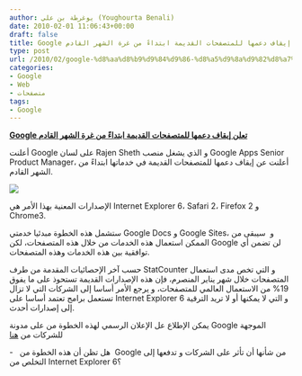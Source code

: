 ```yaml
---
author: يوغرطة بن علي (Youghourta Benali)
date: 2010-02-01 11:06:43+00:00
draft: false
title: Google تعلن إيقاف دعمها للمتصفحات القديمة ابتداءً من غرة الشهر القادم
type: post
url: /2010/02/google-%d8%aa%d8%b9%d9%84%d9%86-%d8%a5%d9%8a%d9%82%d8%a7%d9%81-%d8%af%d8%b9%d9%85%d9%87%d8%a7-%d9%84%d9%84%d9%85%d8%aa%d8%b5%d9%81%d8%ad%d8%a7%d8%aa-%d8%a7%d9%84%d9%82%d8%af%d9%8a%d9%85%d8%a9-%d8%a7/
categories:
- Google
- Web
- متصفحات
tags:
- Google
---
```


[**Google تعلن إيقاف دعمها للمتصفحات القديمة ابتداءً من غرة الشهر القادم**](https://www.it-scoop.com/2010/02/google-%d8%aa%d8%b9%d9%84%d9%86-%d8%a5%d9%8a%d9%82%d8%a7%d9%81-%d8%af%d8%b9%d9%85%d9%87%d8%a7-%d9%84%d9%84%d9%85%d8%aa%d8%b5%d9%81%d8%ad%d8%a7%d8%aa-%d8%a7%d9%84%d9%82%d8%af%d9%8a%d9%85%d8%a9-%d8%a7/)


أعلنت Google على لسان Rajen Sheth و الذي يشغل منصب Google Apps Senior Product Manager، أعلنت عن إيقاف دعمها للمتصفحات القديمة في خدماتها ابتداءً من الشهر القادم.

[![](http://djug.developpez.com/rsc/PrincipNavig.jpg)
](https://www.it-scoop.com/2010/02/google-%d8%aa%d8%b9%d9%84%d9%86-%d8%a5%d9%8a%d9%82%d8%a7%d9%81-%d8%af%d8%b9%d9%85%d9%87%d8%a7-%d9%84%d9%84%d9%85%d8%aa%d8%b5%d9%81%d8%ad%d8%a7%d8%aa-%d8%a7%d9%84%d9%82%d8%af%d9%8a%d9%85%d8%a9-%d8%a7/)

الإصدارات المعنية بهذا الأمر هي Internet Explorer 6، Safari 2، Firefox 2 و Chrome3.

ستشمل هذه الخطوة مبدئيا خدمتي Google Docs و Google Sites، و  سيبقى من الممكن استعمال هذه الخدمات من خلال هذه المتصفحات، لكن Google لن تضمن أي توافقية بين هذه الخدمات وهذه المتصفحات.

حسب آخر الإحصائيات المقدمة من طرف StatCounter و التي تخص مدى استعمال المتصفحات خلال شهر يناير المنصرم، فإن هذه الإصدارات القديمة تستحوذ على ما يفوق 19% من الاستعمال العالمي للمتصفحات، و يرجع الأمر أساسا إلى الشركات التي لا تزال تستعمل برامج تعتمد أساسا على Internet Explorer 6 و التي لا يمكنها أو لا تريد الترقية إلى إصدارات أحدث.

يمكن الإطلاع عل الإعلان الرسمي لهذه الخطوة من على مدونة Google الموجهة للشركات من [هنا](http://googleenterprise.blogspot.com/2010/01/modern-browsers-for-modern-applications.html)

-   هل تظن أن هذه الخطوة من  Google من شأنها أن تأثر على الشركات و تدفعها إلى التخلص من Internet Explorer 6؟

